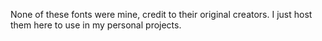 None of these fonts were mine, credit to their original creators. I just host them here to use in my personal projects. 
